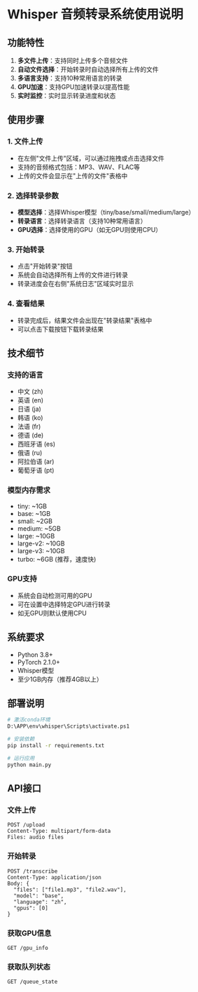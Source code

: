 # Whisper 音频转录系统使用说明

## 功能特性

1. **多文件上传**：支持同时上传多个音频文件
2. **自动文件选择**：开始转录时自动选择所有上传的文件
3. **多语言支持**：支持10种常用语言的转录
4. **GPU加速**：支持GPU加速转录以提高性能
5. **实时监控**：实时显示转录进度和状态

## 使用步骤

### 1. 文件上传
- 在左侧"文件上传"区域，可以通过拖拽或点击选择文件
- 支持的音频格式包括：MP3、WAV、FLAC等
- 上传的文件会显示在"上传的文件"表格中

### 2. 选择转录参数
- **模型选择**：选择Whisper模型（tiny/base/small/medium/large）
- **转录语言**：选择转录语言（支持10种常用语言）
- **GPU选择**：选择使用的GPU（如无GPU则使用CPU）

### 3. 开始转录
- 点击"开始转录"按钮
- 系统会自动选择所有上传的文件进行转录
- 转录进度会在右侧"系统日志"区域实时显示

### 4. 查看结果
- 转录完成后，结果文件会出现在"转录结果"表格中
- 可以点击下载按钮下载转录结果

## 技术细节

### 支持的语言
- 中文 (zh)
- 英语 (en)
- 日语 (ja)
- 韩语 (ko)
- 法语 (fr)
- 德语 (de)
- 西班牙语 (es)
- 俄语 (ru)
- 阿拉伯语 (ar)
- 葡萄牙语 (pt)

### 模型内存需求
- tiny: ~1GB
- base: ~1GB
- small: ~2GB
- medium: ~5GB
- large: ~10GB
- large-v2: ~10GB
- large-v3: ~10GB
- turbo: ~6GB (推荐，速度快)

### GPU支持
- 系统会自动检测可用的GPU
- 可在设置中选择特定GPU进行转录
- 如无GPU则默认使用CPU

## 系统要求

- Python 3.8+
- PyTorch 2.1.0+
- Whisper模型
- 至少1GB内存（推荐4GB以上）

## 部署说明

```bash
# 激活conda环境
D:\APP\env\whisper\Scripts\activate.ps1

# 安装依赖
pip install -r requirements.txt

# 运行应用
python main.py
```

## API接口

### 文件上传
```
POST /upload
Content-Type: multipart/form-data
Files: audio files
```

### 开始转录
```
POST /transcribe
Content-Type: application/json
Body: {
  "files": ["file1.mp3", "file2.wav"],
  "model": "base",
  "language": "zh",
  "gpus": [0]
}
```

### 获取GPU信息
```
GET /gpu_info
```

### 获取队列状态
```
GET /queue_state
